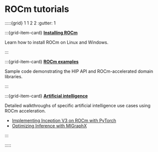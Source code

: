 # ROCm tutorials

:::::{grid} 1 1 2 2
:gutter: 1

:::{grid-item-card}
**[Installing ROCm](./install/index.md)**

Learn how to install ROCm on Linux and Windows.

:::

:::{grid-item-card}
**[ROCm examples](https://github.com/amd/rocm-examples)**

Sample code demonstrating the HIP API and ROCm-accelerated domain libraries.

:::

:::{grid-item-card}
**[Artificial intelligence](../rocm_ai.md)**

Detailed walkthroughs of specific artificial intelligence use cases using ROCm acceleration.

* [Implementing Inception V3 on ROCm with PyTorch](../conceptual/ai_pytorch_inception.md)
* [Optimizing Inference with MIGraphX](../conceptual/ai_migraphx_optimization.md)

:::

:::::
